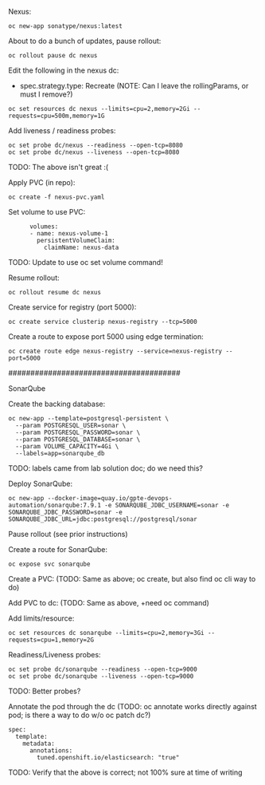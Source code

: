 Nexus:

```
oc new-app sonatype/nexus:latest
```

About to do a bunch of updates, pause rollout:

```
oc rollout pause dc nexus
```

Edit the following in the nexus dc:

* spec.strategy.type: Recreate
(NOTE: Can I leave the rollingParams, or must I remove?)

```
oc set resources dc nexus --limits=cpu=2,memory=2Gi --requests=cpu=500m,memory=1G
```

Add liveness / readiness probes:

```
oc set probe dc/nexus --readiness --open-tcp=8080
oc set probe dc/nexus --liveness --open-tcp=8080
```
TODO: The above isn't great :(

Apply PVC (in repo):
```
oc create -f nexus-pvc.yaml
```

Set volume to use PVC:
```
      volumes:
      - name: nexus-volume-1
        persistentVolumeClaim:
          claimName: nexus-data
```
TODO: Update to use oc set volume command!

Resume rollout:

```
oc rollout resume dc nexus
```

Create service for registry (port 5000):
```
oc create service clusterip nexus-registry --tcp=5000
```

Create a route to expose port 5000 using edge termination:
```
oc create route edge nexus-registry --service=nexus-registry --port=5000
```


#######################################

SonarQube

Create the backing database:
```
oc new-app --template=postgresql-persistent \
  --param POSTGRESQL_USER=sonar \
  --param POSTGRESQL_PASSWORD=sonar \
  --param POSTGRESQL_DATABASE=sonar \
  --param VOLUME_CAPACITY=4Gi \
  --labels=app=sonarqube_db
```
TODO: labels came from lab solution doc; do we need this?

Deploy SonarQube:
```
oc new-app --docker-image=quay.io/gpte-devops-automation/sonarqube:7.9.1 -e SONARQUBE_JDBC_USERNAME=sonar -e SONARQUBE_JDBC_PASSWORD=sonar -e SONARQUBE_JDBC_URL=jdbc:postgresql://postgresql/sonar
```

Pause rollout (see prior instructions)

Create a route for SonarQube:
```
oc expose svc sonarqube
```

Create a PVC:
(TODO: Same as above; oc create, but also find oc cli way to do)

Add PVC to dc:
(TODO: Same as above, +need oc command)

Add limits/resource:
```
oc set resources dc sonarqube --limits=cpu=2,memory=3Gi --requests=cpu=1,memory=2G
```

Readiness/Liveness probes:
```
oc set probe dc/sonarqube --readiness --open-tcp=9000
oc set probe dc/sonarqube --liveness --open-tcp=9000
```
TODO: Better probes?


Annotate the pod through the dc (TODO: oc annotate works directly against pod; is there a way to do w/o oc patch dc?)
```
spec:
  template:
    metadata:
      annotations:
        tuned.openshift.io/elasticsearch: "true"
```
TODO: Verify that the above is correct; not 100% sure at time of writing



